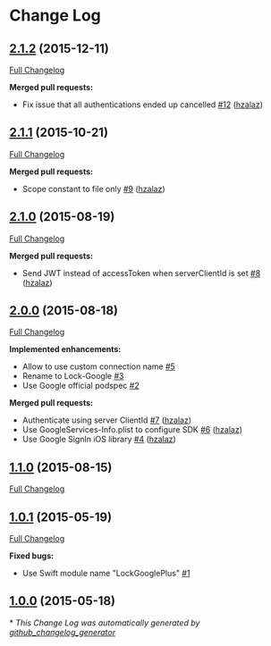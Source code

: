 # Change Log

## [2.1.2](https://github.com/auth0/Lock-Google.iOS/tree/2.1.2) (2015-12-11)
[Full Changelog](https://github.com/auth0/Lock-Google.iOS/compare/2.1.1...2.1.2)

**Merged pull requests:**

- Fix issue that all authentications ended up cancelled  [\#12](https://github.com/auth0/Lock-Google.iOS/pull/12) ([hzalaz](https://github.com/hzalaz))

## [2.1.1](https://github.com/auth0/Lock-Google.iOS/tree/2.1.1) (2015-10-21)
[Full Changelog](https://github.com/auth0/Lock-Google.iOS/compare/2.1.0...2.1.1)

**Merged pull requests:**

- Scope constant to file only [\#9](https://github.com/auth0/Lock-Google.iOS/pull/9) ([hzalaz](https://github.com/hzalaz))

## [2.1.0](https://github.com/auth0/Lock-Google.iOS/tree/2.1.0) (2015-08-19)
[Full Changelog](https://github.com/auth0/Lock-Google.iOS/compare/2.0.0...2.1.0)

**Merged pull requests:**

- Send JWT instead of accessToken when serverClientId is set [\#8](https://github.com/auth0/Lock-Google.iOS/pull/8) ([hzalaz](https://github.com/hzalaz))

## [2.0.0](https://github.com/auth0/Lock-Google.iOS/tree/2.0.0) (2015-08-18)
[Full Changelog](https://github.com/auth0/Lock-Google.iOS/compare/1.1.0...2.0.0)

**Implemented enhancements:**

- Allow to use custom connection name [\#5](https://github.com/auth0/Lock-Google.iOS/issues/5)
- Rename to Lock-Google [\#3](https://github.com/auth0/Lock-Google.iOS/issues/3)
- Use Google official podspec  [\#2](https://github.com/auth0/Lock-Google.iOS/issues/2)

**Merged pull requests:**

- Authenticate using server ClientId [\#7](https://github.com/auth0/Lock-Google.iOS/pull/7) ([hzalaz](https://github.com/hzalaz))
- Use GoogleServices-Info.plist to configure SDK [\#6](https://github.com/auth0/Lock-Google.iOS/pull/6) ([hzalaz](https://github.com/hzalaz))
- Use Google SignIn iOS library [\#4](https://github.com/auth0/Lock-Google.iOS/pull/4) ([hzalaz](https://github.com/hzalaz))

## [1.1.0](https://github.com/auth0/Lock-Google.iOS/tree/1.1.0) (2015-08-15)
[Full Changelog](https://github.com/auth0/Lock-Google.iOS/compare/1.0.1...1.1.0)

## [1.0.1](https://github.com/auth0/Lock-Google.iOS/tree/1.0.1) (2015-05-19)
[Full Changelog](https://github.com/auth0/Lock-Google.iOS/compare/1.0.0...1.0.1)

**Fixed bugs:**

- Use Swift module name "LockGooglePlus" [\#1](https://github.com/auth0/Lock-Google.iOS/issues/1)

## [1.0.0](https://github.com/auth0/Lock-Google.iOS/tree/1.0.0) (2015-05-18)


\* *This Change Log was automatically generated by [github_changelog_generator](https://github.com/skywinder/Github-Changelog-Generator)*
